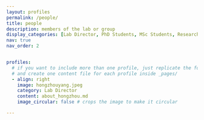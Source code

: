 ```yaml
---
layout: profiles
permalink: /people/
title: people
description: members of the lab or group
display_categories: [Lab Director, PhD Students, MSc Students, Research Assistants, Undergraduates, Alumni]
nav: true
nav_order: 2


profiles:
  # if you want to include more than one profile, just replicate the following block
  # and create one content file for each profile inside _pages/
  - align: right
    image: hongzhouyang.jpeg
    category: Lab Director
    content: about_hongzhou.md
    image_circular: false # crops the image to make it circular

---
```


